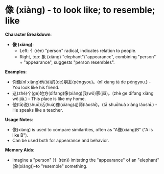 # **像 (xiàng) - to look like; to resemble; like**

**Character Breakdown**:  
- **像 (xiàng)**:
  - Left: 亻(rén) "person" radical, indicates relation to people.
  - Right, top: 象 (xiàng) "elephant"/"appearance", combining "person" + "appearance", suggests "person resembles".

**Examples**:  
- 你像(nǐ xiàng)他(tā)的(de)朋友(péngyou)。(nǐ xiàng tā de péngyou.) - You look like his friend.  
- 这(zhè)个(ge)地方(dìfang)像(xiàng)我(wǒ)家(jiā)。(zhè ge dìfang xiàng wǒ jiā.) - This place is like my home.  
- 他(tā)说(shuō)话(huà)像(xiàng)老师(lǎoshī)。(tā shuōhuà xiàng lǎoshī.) - He speaks like a teacher.

**Usage Notes**:  
- 像(xiàng) is used to compare similarities, often as "A像(xiàng)B" ("A is like B").  
- Can be used both for appearance and behavior.

**Memory Aids**:  
- Imagine a "person" (亻(rén)) imitating the "appearance" of an "elephant" (象(xiàng))-to "resemble" something.